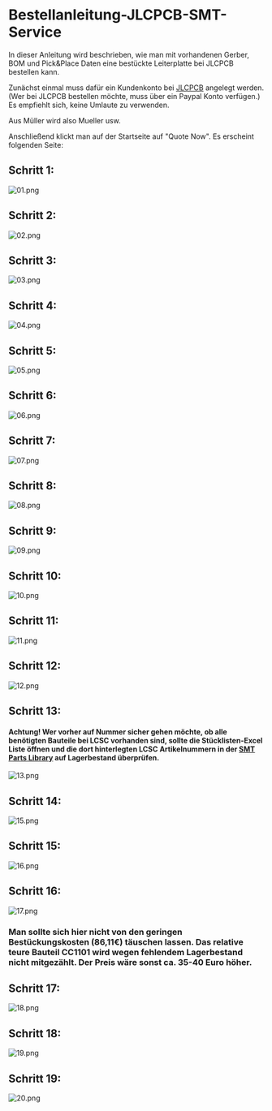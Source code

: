 # Bestellanleitung-JLCPCB-SMT-Service
In dieser Anleitung wird beschrieben, wie man mit vorhandenen Gerber, BOM und Pick&amp;Place Daten eine bestückte Leiterplatte bei JLCPCB bestellen kann.


Zunächst einmal muss dafür ein Kundenkonto bei [JLCPCB](https://jlcpcb.com) angelegt werden. (Wer bei JLCPCB bestellen möchte, muss über ein Paypal Konto verfügen.)
Es empfiehlt sich, keine Umlaute zu verwenden.

Aus Müller wird also Mueller usw.

Anschließend klickt man auf der Startseite auf "Quote Now". Es erscheint folgenden Seite:

## Schritt 1:

![01.png](https://github.com/Asselhead/Bestellanleitung-JLCPCB-SMT-Service/blob/master/Screenshots/01.png)

## Schritt 2:

![02.png](https://github.com/Asselhead/Bestellanleitung-JLCPCB-SMT-Service/blob/master/Screenshots/02.png)

## Schritt 3:

![03.png](https://github.com/Asselhead/Bestellanleitung-JLCPCB-SMT-Service/blob/master/Screenshots/03.png)

## Schritt 4:

![04.png](https://github.com/Asselhead/Bestellanleitung-JLCPCB-SMT-Service/blob/master/Screenshots/04.png)

## Schritt 5:

![05.png](https://github.com/Asselhead/Bestellanleitung-JLCPCB-SMT-Service/blob/master/Screenshots/05.png)

## Schritt 6:

![06.png](https://github.com/Asselhead/Bestellanleitung-JLCPCB-SMT-Service/blob/master/Screenshots/06.png)

## Schritt 7:

![07.png](https://github.com/Asselhead/Bestellanleitung-JLCPCB-SMT-Service/blob/master/Screenshots/07.png)

## Schritt 8:

![08.png](https://github.com/Asselhead/Bestellanleitung-JLCPCB-SMT-Service/blob/master/Screenshots/08.png)

## Schritt 9:

![09.png](https://github.com/Asselhead/Bestellanleitung-JLCPCB-SMT-Service/blob/master/Screenshots/09.png)

## Schritt 10:

![10.png](https://github.com/Asselhead/Bestellanleitung-JLCPCB-SMT-Service/blob/master/Screenshots/10.png)

## Schritt 11:

![11.png](https://github.com/Asselhead/Bestellanleitung-JLCPCB-SMT-Service/blob/master/Screenshots/11.png)

## Schritt 12:

![12.png](https://github.com/Asselhead/Bestellanleitung-JLCPCB-SMT-Service/blob/master/Screenshots/12.png)

## Schritt 13:
#### Achtung! Wer vorher auf Nummer sicher gehen möchte, ob alle benötigten Bauteile bei LCSC vorhanden sind, sollte die Stücklisten-Excel Liste öffnen und die dort hinterlegten LCSC Artikelnummern in der [SMT Parts Library](https://jlcpcb.com/parts) auf Lagerbestand überprüfen.
![13.png](https://github.com/Asselhead/Bestellanleitung-JLCPCB-SMT-Service/blob/master/Screenshots/13.png)

## Schritt 14:

![15.png](https://github.com/Asselhead/Bestellanleitung-JLCPCB-SMT-Service/blob/master/Screenshots/15.png)

## Schritt 15:

![16.png](https://github.com/Asselhead/Bestellanleitung-JLCPCB-SMT-Service/blob/master/Screenshots/16.png)

## Schritt 16:

![17.png](https://github.com/Asselhead/Bestellanleitung-JLCPCB-SMT-Service/blob/master/Screenshots/17.png)
### Man sollte sich hier nicht von den geringen Bestückungskosten (86,11€) täuschen lassen. Das relative teure Bauteil CC1101 wird wegen fehlendem Lagerbestand nicht mitgezählt. Der Preis wäre sonst ca. 35-40 Euro höher.

## Schritt 17:

![18.png](https://github.com/Asselhead/Bestellanleitung-JLCPCB-SMT-Service/blob/master/Screenshots/18.png)

## Schritt 18:

![19.png](https://github.com/Asselhead/Bestellanleitung-JLCPCB-SMT-Service/blob/master/Screenshots/19.png)

## Schritt 19:

![20.png](https://github.com/Asselhead/Bestellanleitung-JLCPCB-SMT-Service/blob/master/Screenshots/20.png)
